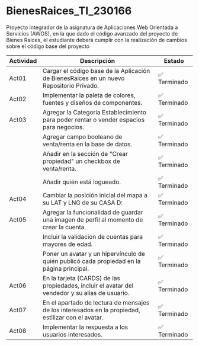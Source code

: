 # BienesRaices_TI_230166
Proyecto integrador de la asignatura de Aplicaciones Web Orientada a Servicios (AWOS), en la que dado el código avanzado del proyecto de Bienes Raíces, el estudiante deberá cumplir con la realización de cambios sobre el código base del proyecto

| **Actividad** | **Descripción**                                                                                       | **Estado**       |
|---------------|-------------------------------------------------------------------------------------------------------|------------------|
| Act01         | Cargar el código base de la Aplicación de BienesRaíces en un nuevo Repositorio Privado.               | ✅ Terminado      |
| Act02         | Implementar la paleta de colores, fuentes y diseños de componentes.                                   | ✅ Terminado      |
| Act03         | Agregar la Categoría Establecimiento para poder rentar o vender espacios para negocios.               | ✅ Terminado      |
|               | Agregar campo booleano de venta/renta en la base de datos.                                            | ✅ Terminado      |
|               | Añadir en la sección de "Crear propiedad" un checkbox de venta/renta.                                 | ✅ Terminado      |
|               | Añadir quién está logueado.                                                                           | ✅ Terminado      |
| Act04         | Cambiar la posición inicial del mapa a su LAT y LNG de su CASA D:                                     | ✅ Terminado      |
| Act05         | Agregar la funcionalidad de guardar una imagen de perfil al momento de crear la cuenta.               | ✅ Terminado      |
|               | Incluir la validación de cuentas para mayores de edad.                                                | ✅ Terminado      |
|               | Poner un avatar y un hipervínculo de quién publicó cada propiedad en la página principal.             | ✅ Terminado      |
| Act06         | En la tarjeta (CARDS) de las propiedades, incluir el avatar del vendedor y su alias de usuario.       | ✅ Terminado      |
| Act07         | En el apartado de lectura de mensajes de los interesados en la propiedad, estilizar con el avatar.    | ✅ Terminado      |
| Act08         | Implementar la respuesta a los usuarios interesados.                                                  | ✅ Terminado      |


